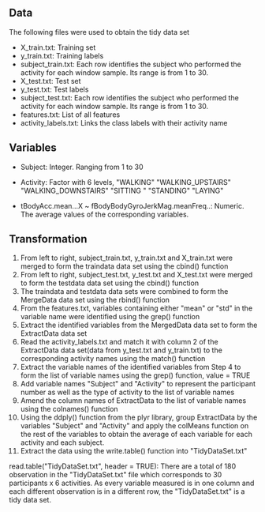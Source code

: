## Data
The following files were used to obtain the tidy data set

- X_train.txt: Training set
- y_train.txt: Training labels
- subject_train.txt: Each row identifies the subject who performed the activity for each window sample. Its range is from 1 to 30. 
- X_test.txt: Test set
- y_test.txt: Test labels
- subject_test.txt: Each row identifies the subject who performed the activity for each window sample. Its range is from 1 to 30. 
- features.txt: List of all features
- activity_labels.txt: Links the class labels with their activity name

## Variables

- Subject: Integer. Ranging from 1 to 30
- Activity: Factor with 6 levels, "WALKING" "WALKING_UPSTAIRS" "WALKING_DOWNSTAIRS" "SITTING
" "STANDING" "LAYING"

- tBodyAcc.mean...X ~ fBodyBodyGyroJerkMag.meanFreq..: Numeric. The average values of the corresponding variables.

## Transformation

1. From left to right, subject_train.txt, y_train.txt and X_train.txt were merged to form the traindata data set using the cbind() function
2. From left to right, subject_test.txt, y_test.txt and X_test.txt were merged to form the testdata data set using the cbind() function
3. The traindata and testdata data sets were combined to form the MergeData data set using the rbind() function
4. From the features.txt, variables containing either "mean" or "std" in the variable name were identified using the grep() function
5. Extract the identified variables from the MergedData data set to form the ExtractData data set
6. Read the activity_labels.txt and match it with column 2 of the ExtractData data set(data from y_test.txt and y_train.txt) to the corresponding activity names using the match() function
7. Extract the variable names of the identified variables from Step 4 to form the list of variable names using the grep() function, value = TRUE
8. Add variable names "Subject" and "Activity" to represent the participant number as well as the type of activity to the list of variable names
9. Amend the column names of ExtractData to the list of variable names using the colnames() function
10. Using the ddply() function from the plyr library, group ExtractData by the variables "Subject" and "Activity" and apply the colMeans function on the rest of the variables to obtain the average of each variable for each activity and each subject.
11. Extract the data using the write.table() function into "TidyDataSet.txt"

read.table("TidyDataSet.txt", header = TRUE):
There are a total of 180 observation in the "TidyDataSet.txt" file which corresponds to 30 participants x 6 activities.
As every variable measured is in one column and each different observation is in a different row, the "TidyDataSet.txt" is a tidy data set.
